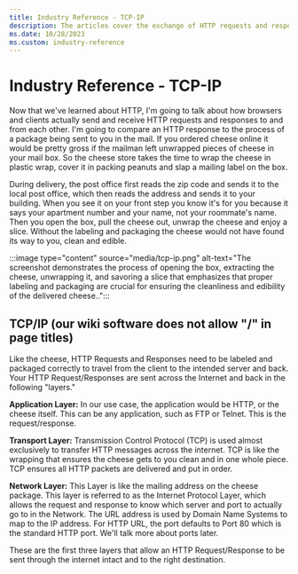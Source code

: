 ```yaml
---
title: Industry Reference - TCP-IP
description: The articles cover the exchange of HTTP requests and responses between browsers and clients. I'll illustrate this process by comparing an HTTP response to receiving a properly packaged item in the mail, using the example of ordering cheese online.
ms.date: 10/28/2023
ms.custom: industry-reference
---
```


# Industry Reference - TCP-IP

Now that we've learned about HTTP, I'm going to talk about how browsers and clients actually send and receive HTTP requests and responses to and from each other. I'm going to compare an HTTP response to the process of
a package being sent to you in the mail. If you ordered cheese online it would be pretty gross if the mailman left unwrapped pieces of cheese in your mail box. So the cheese store takes the time to wrap the cheese in
plastic wrap, cover it in packing peanuts and slap a mailing label on the box.

During delivery, the post office first reads the zip code and sends it to the local post office, which then reads the address and sends it to your building. When you see it on your front step you know it's for you
because it says your apartment number and your name, not your roommate's name. Then you open the box, pull the cheese out, unwrap the cheese and enjoy a slice. Without the labeling and packaging the cheese would not
have found its way to you, clean and edible.

:::image type="content" source="media/tcp-ip.png" alt-text="The screenshot demonstrates the process of opening the box, extracting the cheese, unwrapping it, and savoring a slice that emphasizes that proper labeling and packaging are crucial for ensuring the cleanliness and edibility of the delivered cheese..":::

## TCP/IP (our wiki software does not allow "/" in page titles)

Like the cheese, HTTP Requests and Responses need to be labeled and packaged correctly to travel from the client to the intended server and back. Your HTTP Request/Responses are sent across the Internet and back
in the following "layers."

**Application Layer:** In our use case, the application would be HTTP, or the cheese itself. This can be any application, such as FTP or Telnet. This is the request/response.

**Transport Layer:** Transmission Control Protocol (TCP) is used almost exclusively to transfer HTTP messages across the internet. TCP is like the wrapping that ensures the cheese gets to you clean and in one whole
piece. TCP ensures all HTTP packets are delivered and put in order.

**Network Layer:** This Layer is like the mailing address on the cheese package. This layer is referred to as the Internet Protocol Layer, which allows the request and response to know which server and port to
actually go to in the Network. The URL address is used by Domain Name Systems to map to the IP address. For HTTP URL, the port defaults to Port 80 which is the standard HTTP port. We'll talk more about ports
later.

These are the first three layers that allow an HTTP Request/Response to be sent through the internet intact and to the right destination.
